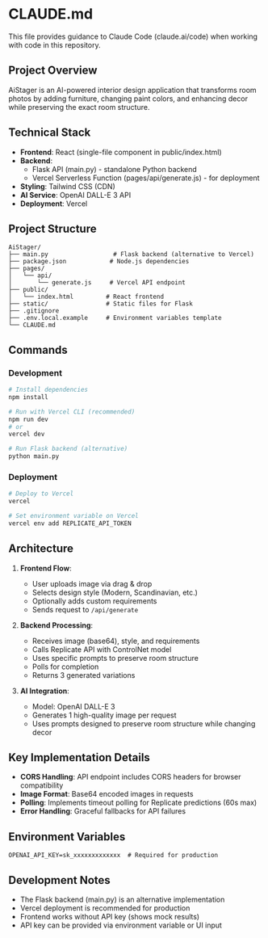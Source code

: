 # CLAUDE.md

This file provides guidance to Claude Code (claude.ai/code) when working with code in this repository.

## Project Overview

AiStager is an AI-powered interior design application that transforms room photos by adding furniture, changing paint colors, and enhancing decor while preserving the exact room structure.

## Technical Stack

- **Frontend**: React (single-file component in public/index.html)
- **Backend**: 
  - Flask API (main.py) - standalone Python backend
  - Vercel Serverless Function (pages/api/generate.js) - for deployment
- **Styling**: Tailwind CSS (CDN)
- **AI Service**: OpenAI DALL-E 3 API
- **Deployment**: Vercel

## Project Structure

```
AiStager/
├── main.py                  # Flask backend (alternative to Vercel)
├── package.json            # Node.js dependencies
├── pages/
│   └── api/
│       └── generate.js     # Vercel API endpoint
├── public/
│   └── index.html         # React frontend
├── static/                # Static files for Flask
├── .gitignore
├── .env.local.example     # Environment variables template
└── CLAUDE.md
```

## Commands

### Development
```bash
# Install dependencies
npm install

# Run with Vercel CLI (recommended)
npm run dev
# or
vercel dev

# Run Flask backend (alternative)
python main.py
```

### Deployment
```bash
# Deploy to Vercel
vercel

# Set environment variable on Vercel
vercel env add REPLICATE_API_TOKEN
```

## Architecture

1. **Frontend Flow**:
   - User uploads image via drag & drop
   - Selects design style (Modern, Scandinavian, etc.)
   - Optionally adds custom requirements
   - Sends request to `/api/generate`

2. **Backend Processing**:
   - Receives image (base64), style, and requirements
   - Calls Replicate API with ControlNet model
   - Uses specific prompts to preserve room structure
   - Polls for completion
   - Returns 3 generated variations

3. **AI Integration**:
   - Model: OpenAI DALL-E 3
   - Generates 1 high-quality image per request
   - Uses prompts designed to preserve room structure while changing decor

## Key Implementation Details

- **CORS Handling**: API endpoint includes CORS headers for browser compatibility
- **Image Format**: Base64 encoded images in requests
- **Polling**: Implements timeout polling for Replicate predictions (60s max)
- **Error Handling**: Graceful fallbacks for API failures

## Environment Variables

```
OPENAI_API_KEY=sk_xxxxxxxxxxxxx  # Required for production
```

## Development Notes

- The Flask backend (main.py) is an alternative implementation
- Vercel deployment is recommended for production
- Frontend works without API key (shows mock results)
- API key can be provided via environment variable or UI input
